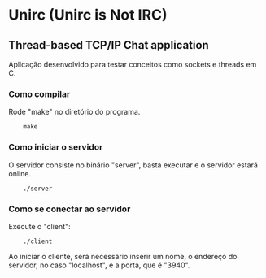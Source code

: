 # Unirc (Unirc is Not IRC)
## Thread-based TCP/IP Chat application
Aplicação desenvolvido para testar conceitos como sockets e threads em C. 

### Como compilar
Rode "make" no diretório do programa.
```
    make
```

### Como iniciar o servidor
O servidor consiste no binário "server", basta executar e o servidor
estará online.
```
    ./server
```
### Como se conectar ao servidor 
Execute o "client":
```
    ./client
```
Ao iniciar o cliente, será necessário inserir um nome, o endereço do servidor, 
no caso "localhost", e a porta, que é "3940".
